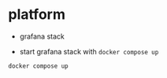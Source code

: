 # platform
- grafana stack

- start grafana stack with `docker compose up`
```shell
docker compose up
```
